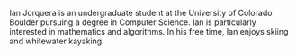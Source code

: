 Ian Jorquera is an undergraduate student at the University of Colorado Boulder pursuing a degree in Computer Science. Ian is particularly interested in mathematics and algorithms. In his free time, Ian enjoys skiing and whitewater kayaking.
